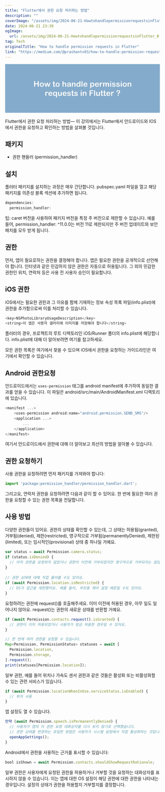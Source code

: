 ```yaml
---
title: "Flutter에서 권한 요청 처리하는 방법"
description: ""
coverImage: "/assets/img/2024-06-21-HowtohandlepermissionrequestsinFlutter_0.png"
date: 2024-06-21 23:39
ogImage: 
  url: /assets/img/2024-06-21-HowtohandlepermissionrequestsinFlutter_0.png
tag: Tech
originalTitle: "How to handle permission requests in Flutter"
link: "https://medium.com/@prashantv03/how-to-handle-permission-requests-in-flutter-617707f4e7a6"
---
```




![Screenshot](/assets/img/2024-06-21-HowtohandlepermissionrequestsinFlutter_0.png)

Flutter에서 권한 요청 처리하는 방법— 이 강의에서는 Flutter에서 안드로이드와 IOS에서 권한을 요청하고 확인하는 방법을 살펴볼 것입니다.

## 패키지

- 권한 핸들러 (permission_handler)


<div class="content-ad"></div>

## 설치

플러터 패키지를 설치하는 과정은 매우 간단합니다. pubspec.yaml 파일을 열고 해당 패키지를 의존성 블록 섹션에 추가하면 됩니다.

```js
dependencies:
  permission_handler:
```

팁: caret 버전을 사용하여 패키지 버전을 특정 주 버전으로 제한할 수 있습니다. 예를 들어, permission_handler: ^11.0.0는 버전 11로 제한되지만 주 버전 업데이트와 보안 패치를 모두 받게 됩니다.

<div class="content-ad"></div>

## 권한

먼저, 앱이 필요로하는 권한을 결정해야 합니다. 앱은 필요한 권한을 공개적으로 선언해야 합니다. 인터넷과 같은 민감하지 않은 권한은 자동으로 허용됩니다. 그 외의 민감한 권한인 위치, 연락처 등은 사용 전 사용자 승인이 필요합니다.

## iOS 권한

iOS에서는 필요한 권한과 그 이유를 함께 기재하는 정보 속성 목록 파일(info.plist)에 권한을 추가함으로써 이를 처리할 수 있습니다.

<div class="content-ad"></div>

```js
<key>NSPhotoLibraryUsageDescription</key>
<string>이 앱은 사용자 갤러리에 이미지를 저장해야 합니다</string>
```

플러터의 경우, 프로젝트의 루트 디렉토리인 iOS/Runner 폴더의 info.plist에 해당합니다. info.plist에 대해 더 알아보려면 여기를 참고하세요.

모든 권한 목록은 여기에서 찾을 수 있으며 iOS에서 권한을 요청하는 가이드라인은 여기에서 확인할 수 있습니다.

## Android 권한요청

<div class="content-ad"></div>

안드로이드에서는 `uses-permission` 태그를 android manifest에 추가하여 동일한 결과를 얻을 수 있습니다. 이 파일은 android/src/main/AndroidManifest.xml 디렉토리에 있습니다.

```js
<manifest ...>
    <uses-permission android:name="android.permission.SEND_SMS"/>
    <application ...>
        ...
    </application>
</manifest>
```

여기서 안드로이드에서 권한에 대해 더 알아보고 최선의 방법을 알아볼 수 있습니다.

## 권한 요청하기

<div class="content-ad"></div>

사용 권한을 요청하려면 먼저 패키지를 가져와야 합니다:

```js
import 'package:permission_handler/permission_handler.dart';
```

그리고요, 연락처 권한을 요청하려면 다음과 같이 할 수 있어요. 한 번에 필요한 여러 권한을 요청할 수 있는 권한 목록을 전달합니다.

## 사용 방법

<div class="content-ad"></div>

다양한 권한들이 있어요. 권한의 상태를 확인할 수 있는데, 그 상태는 허용됨(granted), 거부됨(denied), 제한(restricted), 영구적으로 거부됨(permanentlyDenied), 제한된(limited), 또는 임시적인(provisional) 상태 중 하나일 거예요.

```js
var status = await Permission.camera.status;
if (status.isDenied) {
  // 아직 권한을 요청하지 않았거나 권한이 이전에 거부되었지만 영구적으로 거부되지는 않았어요.
}

// 권한 상태에 대해 직접 물어볼 수도 있어요.
if (await Permission.location.isRestricted) {
  // OS가 접근을 제한했어요. 예를 들어, 부모용 제어 설정 때문일 수도 있어요.
}
```

요청하려는 권한에 request()를 호출해주세요. 이미 이전에 허용된 경우, 아무 일도 일어나지 않아요.
request()는 권한의 새로운 상태를 반환할 거예요.

```js
if (await Permission.contacts.request().isGranted) {
  // 권한이 이미 허용되었거나 사용자가 방금 허용한 경우일 수 있어요.
}
```

<div class="content-ad"></div>

```js
// 한 번에 여러 권한을 요청할 수 있습니다.
Map<Permission, PermissionStatus> statuses = await [
  Permission.location,
  Permission.storage,
].request();
print(statuses[Permission.location]);
```

일부 권한, 예를 들어 위치나 가속도 센서 권한과 같은 것들은 활성화 또는 비활성화할 수 있는 관련 서비스가 있습니다.

```js
if (await Permission.locationWhenInUse.serviceStatus.isEnabled) {
  // 위치 사용
}
```

앱 설정도 열 수 있습니다.

<div class="content-ad"></div>

```js
만약 (await Permission.speech.isPermanentlyDenied) {
  // 사용자가 앱의 이 권한 요청 대화상자를 다시 보지 않기로 선택했습니다.
  // 권한 상태를 변경하는 유일한 방법은 사용자가 시스템 설정에서 직접 활성화하는 것입니다.
  openAppSettings();
}
```

Android에서 권한을 사용하는 근거를 표시할 수 있습니다:

```js
bool isShown = await Permission.contacts.shouldShowRequestRationale;
```

일부 권한은 사용자에게 요청된 권한을 허용하거나 거부할 것을 요청하는 대화상자를 표시하지 않을 수 있습니다.
이는 앱에 대한 OS 설정이 해당 권한에 대한 권한을 나타내는 경우입니다.
설정의 상태가 권한을 허용할지 거부할지를 결정합니다.
